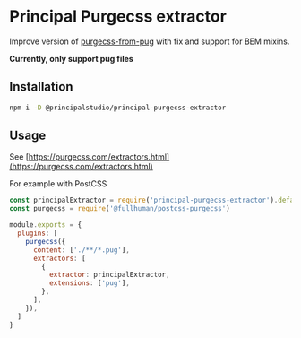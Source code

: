 # Principal Purgecss extractor

Improve version of [purgecss-from-pug](https://github.com/FullHuman/purgecss/tree/master/packages/purgecss-from-pug) with fix and support for BEM mixins.

**Currently, only support pug files**

## Installation

```bash
npm i -D @principalstudio/principal-purgecss-extractor
```

## Usage

See [https://purgecss.com/extractors.html](https://purgecss.com/extractors.html)


For example with PostCSS

```js
const principalExtractor = require('principal-purgecss-extractor').default;
const purgecss = require('@fullhuman/postcss-purgecss')

module.exports = {
  plugins: [
    purgecss({
      content: ['./**/*.pug'],
      extractors: [
        {
          extractor: principalExtractor,
          extensions: ['pug'],
        },
      ],
    }),
  ]
}
```